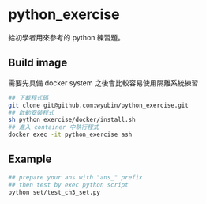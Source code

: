 # python_exercise

給初學者用來參考的 python 練習題。

## Build image
需要先具備 docker system 之後會比較容易使用隔離系統練習
```sh
## 下載程式碼
git clone git@github.com:wyubin/python_exercise.git
## 啟動安裝程式
sh python_exercise/docker/install.sh
## 進入 container 中執行程式
docker exec -it python_exercise ash
```

## Example

```sh
## prepare your ans with "ans_" prefix
## then test by exec python script
python set/test_ch3_set.py
```